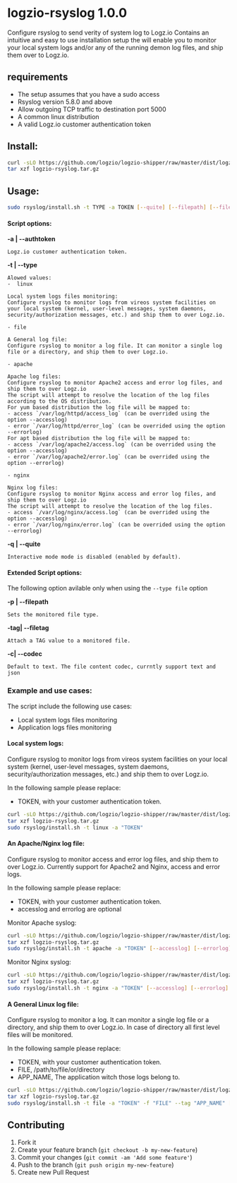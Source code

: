 # logzio-rsyslog 1.0.0

Configure rsyslog to send verity of system log to Logz.io
Contains an intuitive and easy to use installation setup the will enable you to monitor your local system logs and/or any of the running demon log files, and ship them over to Logz.io.  

## requirements
 - The setup assumes that you have a sudo access
 - Rsyslog version 5.8.0 and above
 - Allow outgoing TCP traffic to destination port 5000
 - A common linux distribution
 - A valid Logz.io customer authentication token 

## Install:
```bash
curl -sLO https://github.com/logzio/logzio-shipper/raw/master/dist/logzio-rsyslog.tar.gz
tar xzf logzio-rsyslog.tar.gz
```

## Usage:

```bash
sudo rsyslog/install.sh -t TYPE -a TOKEN [--quite] [--filepath] [--filetag] [--accesslog] [--errorlog] 
```

#### Script options:

**-a | --authtoken** 
	
	Logz.io customer authentication token.

**-t | --type** 
	
	Alowed values:
	-  linux
	
	Local system logs files monitoring:
	Configure rsyslog to monitor logs from vireos system facilities on your local system (kernel, user-level messages, system daemons, security/authorization messages, etc.) and ship them to over Logz.io.

	- file

	A General log file:
	Configure rsyslog to monitor a log file. It can monitor a single log file or a directory, and ship them to over Logz.io.

	- apache

	Apache log files:
	Configure rsyslog to monitor Apache2 access and error log files, and ship them to over Logz.io
	The script will attempt to resolve the location of the log files according to the OS distribution.
	For yum based distribution the log file will be mapped to:
	- access `/var/log/httpd/access_log` (can be overrided using the option --accesslog)
	- error `/var/log/httpd/error_log` (can be overrided using the option --errorlog)
	For apt based distribution the log file will be mapped to:
	- access `/var/log/apache2/access.log` (can be overrided using the option --accesslog)
	- error `/var/log/apache2/error.log` (can be overrided using the option --errorlog)

	- nginx

	Nginx log files:
	Configure rsyslog to monitor Nginx access and error log files, and ship them to over Logz.io
	The script will attempt to resolve the location of the log files.
	- access `/var/log/nginx/access.log` (can be overrided using the option --accesslog)
	- error `/var/log/nginx/error.log` (can be overrided using the option --errorlog)

**-q | --quite** 

	Interactive mode mode is disabled (enabled by default).

#### Extended Script options:

The following option avilable only when using the `--type file` option

**-p | --filepath** 

	Sets the monitored file type.

**-tag| --filetag** 
	
	Attach a TAG value to a monitored file.

**-c| --codec** 
	
	Default to text. The file content codec, currntly support text and json


### Example and use cases:

The script include the following use cases: 
- Local system logs files monitoring
- Application logs files monitoring

#### Local system logs:

Configure rsyslog to monitor logs from vireos system facilities on your local system (kernel, user-level messages, system daemons, security/authorization messages, etc.) and ship them to over Logz.io.

In the following sample please replace:
 - TOKEN, with your customer authentication token.

```bash
curl -sLO https://github.com/logzio/logzio-shipper/raw/master/dist/logzio-rsyslog.tar.gz
tar xzf logzio-rsyslog.tar.gz
sudo rsyslog/install.sh -t linux -a "TOKEN"
```

#### An Apache/Nginx log file:

Configure rsyslog to monitor access and error log files, and ship them to over Logz.io. 
Currently support for Apache2 and Nginx, access and error logs.

In the following sample please replace:
 - TOKEN, with your customer authentication token.
 - accesslog and errorlog are optional

Monitor Apache syslog:

```bash
curl -sLO https://github.com/logzio/logzio-shipper/raw/master/dist/logzio-rsyslog.tar.gz
tar xzf logzio-rsyslog.tar.gz
sudo rsyslog/install.sh -t apache -a "TOKEN" [--accesslog] [--errorlog]
```

Monitor Nginx syslog:

```bash
curl -sLO https://github.com/logzio/logzio-shipper/raw/master/dist/logzio-rsyslog.tar.gz
tar xzf logzio-rsyslog.tar.gz
sudo rsyslog/install.sh -t nginx -a "TOKEN" [--accesslog] [--errorlog] 
```

#### A General Linux log file:

Configure rsyslog to monitor a log. It can monitor a single log file or a directory, and ship them to over Logz.io.
In case of directory all first level files will be monitored.

In the following sample please replace:
 - TOKEN, with your customer authentication token.
 - FILE, /path/to/file/or/directory
 - APP_NAME, The application witch those logs belong to.

```bash
curl -sLO https://github.com/logzio/logzio-shipper/raw/master/dist/logzio-rsyslog.tar.gz
tar xzf logzio-rsyslog.tar.gz
sudo rsyslog/install.sh -t file -a "TOKEN" -f "FILE" --tag "APP_NAME" [--filepath] [--filetag] 
```


## Contributing

1. Fork it
2. Create your feature branch (`git checkout -b my-new-feature`)
3. Commit your changes (`git commit -am 'Add some feature'`)
4. Push to the branch (`git push origin my-new-feature`)
5. Create new Pull Request
